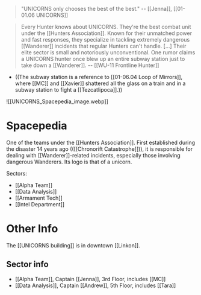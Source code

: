 > "UNICORNS only chooses the best of the best." 
> -- [[Jenna]], [[01-01.06 UNICORNS]]

> Every Hunter knows about UNICORNS. They're the best combat unit under the [[Hunters Association]]. Known for their unmatched power and fast responses, they specialize in tackling extremely dangerous [[Wanderer]] incidents that regular Hunters can't handle. \[...] Their elite sector is small and notoriously unconventional. One rumor claims a UNICORNS hunter once blew up an entire subway station just to take down a [[Wanderer]].
> -- [[WU-11 Frontline Hunter]]
* ((The subway station is a reference to [[01-06.04 Loop of Mirrors]], where [[MC]] and [[Xavier]] shattered all the glass on a train and in a subway station to fight a [[Tezcatlipoca]].))

![[UNICORNS_Spacepedia_image.webp]]
# Spacepedia
One of the teams under the [[Hunters Association]]. First established during the disaster 14 years ago (([[Chronorift Catastrophe]])), it is responsible for dealing with [[Wanderer]]-related incidents, especially those involving dangerous Wanderers. Its logo is that of a unicorn.

Sectors:
* [[Alpha Team]]
* [[Data Analysis]]
* [[Armament Tech]]
* [[Intel Department]]

# Other Info

The [[UNICORNS building]] is in downtown [[Linkon]].

## Sector info
* [[Alpha Team]], Captain [[Jenna]], 3rd Floor, includes [[MC]]
* [[Data Analysis]], Captain [[Andrew]], 5th Floor, includes [[Tara]]

